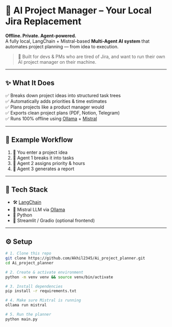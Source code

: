 # 🧠 AI Project Manager – Your Local Jira Replacement

**Offline. Private. Agent-powered.**  
A fully local, LangChain + Mistral-based **Multi-Agent AI system** that automates project planning — from idea to execution.  

> 🔧 Built for devs & PMs who are tired of Jira, and want to run their own AI project manager on their machine.  

---

## ✨ What It Does

✅ Breaks down project ideas into structured task trees  
✅ Automatically adds priorities & time estimates  
✅ Plans projects like a product manager would  
✅ Exports clean project plans (PDF, Notion, Telegram)  
✅ Runs 100% offline using [Ollama](https://ollama.com/) + [Mistral](https://mistral.ai/)

---

## 🔁 Example Workflow

1. 🧠 You enter a project idea  
2. 🤖 Agent 1 breaks it into tasks  
3. 🔢 Agent 2 assigns priority & hours  
4. 📄 Agent 3 generates a report  

---

## 🧱 Tech Stack

- 🛠 [LangChain](https://www.langchain.com/)  
- 🧠 Mistral LLM via [Ollama](https://ollama.com/)  
- 🐍 Python  
- 🎨 Streamlit / Gradio (optional frontend)

---

## ⚙️ Setup

```bash
# 1. Clone this repo
git clone https://github.com/Akhil2345/Ai_project_planner.git
cd Ai_project_planner

# 2. Create & activate environment
python -m venv venv && source venv/bin/activate

# 3. Install dependencies
pip install -r requirements.txt

# 4. Make sure Mistral is running
ollama run mistral

# 5. Run the planner
python main.py
